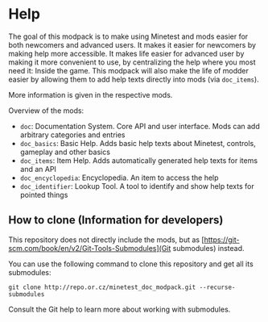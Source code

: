 # Help
The goal of this modpack is to make using Minetest and mods easier for both
newcomers and advanced users.
It makes it easier for newcomers by making help more accessible.
It makes life easier for advanced user by making it more convenient to use, by
centralizing the help where you most need it: Inside the game. This modpack
will also make the life of modder easier by allowing them to add help texts
directly into mods (via `doc_items`).

More information is given in the respective mods.

Overview of the mods:

* `doc`: Documentation System. Core API and user interface. Mods can add arbitrary categories and entries
* `doc_basics`: Basic Help. Adds basic help texts about Minetest, controls, gameplay and other basics
* `doc_items`: Item Help. Adds automatically generated help texts for items and an API
* `doc_encyclopedia`: Encyclopedia. An item to access the help
* `doc_identifier`: Lookup Tool. A tool to identify and show help texts for pointed things

## How to clone (Information for developers)

This repository does not directly include the mods,
but as [https://git-scm.com/book/en/v2/Git-Tools-Submodules](Git submodules) instead.

You can use the following command to clone this repository and get all its submodules:

    git clone http://repo.or.cz/minetest_doc_modpack.git --recurse-submodules

Consult the Git help to learn more about working with submodules.
